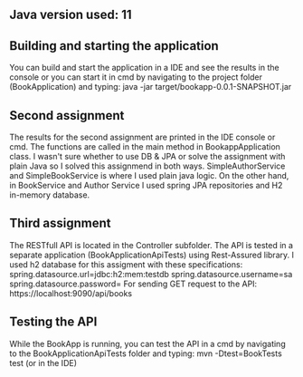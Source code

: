 ## Java version used: 11

## Building and starting the application
You can build and start the application in a IDE and see the results in the console or
you can start it in cmd by navigating to the project folder (BookApplication) and typing: 
java -jar target/bookapp-0.0.1-SNAPSHOT.jar


## Second assignment
The results for the second assignment are printed in the IDE console or cmd.
The functions are called in the main method in BookappApplication class.
I wasn't sure whether to use DB & JPA or solve the assignment with plain Java so I solved this assignmend in both ways.
SimpleAuthorService and SimpleBookService is where I used plain java logic. On the other hand, in BookService and Author Service I used
spring JPA repositories and H2 in-memory database.


## Third assignment
The RESTfull API is located in the Controller subfolder.
The API is tested in a separate application (BookApplicationApiTests) using Rest-Assured library.
I used h2 database for this assigment with these specifications:
spring.datasource.url=jdbc:h2:mem:testdb
spring.datasource.username=sa
spring.datasource.password=
For sending GET request to the API: https://localhost:9090/api/books  


## Testing the API
While the BookApp is running, you can test the API in a cmd by navigating to the BookApplicationApiTests folder and typing:
mvn -Dtest=BookTests test
(or in the IDE)
